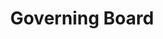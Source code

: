---
templateKey: committee-page
seo:
  description: 'Join to contribute code, documentation, and use cases'
  image: /img/og-image.jpg
  title: Generic Page
  twitterUsername: '@openstack'
  url: 'https://yoursite.org/'
title: Governing Board
subTitle: 'Join to contribute code, documentation, and use cases'
members: 
  - company: "Open Usage Commons, Software Freedom Conservancy, Eigenstate Ltd,
      Ericsson Software Technology, The Perl Foundation, Onyx Neon, Inc. "
    description: Lorem ipsum dolor sit amet, consectetur adipiscing elit. Mauris eget lectus lectus. Sed in orci euismod, rutrum libero eu, fringilla lectus. Vestibulum quis leo malesuada, porta lectus ut, dictum tellus. Fusce pulvinar diam non urna tincidunt volutpat. Aliquam faucibus porta tortor, nec volutpat odio. Nulla eleifend placerat lacus id aliquam. Praesent condimentum fringilla quam, in gravida sem luctus sit amet. Maecenas quis tincidunt ante. Maecenas vel ex non leo congue tristique at id nulla. Aliquam mi leo, aliquet nec velit a, eleifend aliquet ex.
    linkedin: https://www.linkedin.com/
    name: John Doe
    openStack: https://www.openstack.org/
    picture: /img/committee/governing-board/generic-profile-photo.png
    title: Chair
    twitter: https://twitter.com/
---